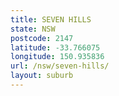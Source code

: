 ```yaml
---
title: SEVEN HILLS
state: NSW
postcode: 2147
latitude: -33.766075
longitude: 150.935836
url: /nsw/seven-hills/
layout: suburb
---
```

